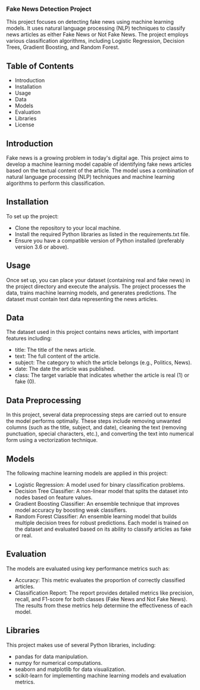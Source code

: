 ### Fake News Detection Project
This project focuses on detecting fake news using machine learning models. It uses natural language processing (NLP) techniques to classify news articles as either Fake News or Not Fake News. The project employs various classification algorithms, including Logistic Regression, Decision Trees, Gradient Boosting, and Random Forest.

## Table of Contents
- Introduction
- Installation
- Usage
- Data
- Models
- Evaluation
- Libraries
- License

## Introduction
Fake news is a growing problem in today's digital age. This project aims to develop a machine learning model capable of identifying fake news articles based on the textual content of the article. The model uses a combination of natural language processing (NLP) techniques and machine learning algorithms to perform this classification.

## Installation
To set up the project:
- Clone the repository to your local machine.
- Install the required Python libraries as listed in the requirements.txt file.
- Ensure you have a compatible version of Python installed (preferably version 3.6 or above).

## Usage
Once set up, you can place your dataset (containing real and fake news) in the project directory and execute the analysis. The project processes the data, trains machine learning models, and generates predictions. The dataset must contain text data representing the news articles.

## Data
The dataset used in this project contains news articles, with important features including:

- title: The title of the news article.
- text: The full content of the article.
- subject: The category to which the article belongs (e.g., Politics, News).
- date: The date the article was published.
- class: The target variable that indicates whether the article is real (1) or fake (0).

## Data Preprocessing
In this project, several data preprocessing steps are carried out to ensure the model performs optimally. These steps include removing unwanted columns (such as the title, subject, and date), cleaning the text (removing punctuation, special characters, etc.), and converting the text into numerical form using a vectorization technique.

## Models
The following machine learning models are applied in this project:
- Logistic Regression: A model used for binary classification problems.
- Decision Tree Classifier: A non-linear model that splits the dataset into nodes based on feature values.
- Gradient Boosting Classifier: An ensemble technique that improves model accuracy by boosting weak classifiers.
- Random Forest Classifier: An ensemble learning model that builds multiple decision trees for robust predictions.
Each model is trained on the dataset and evaluated based on its ability to classify articles as fake or real.

## Evaluation
The models are evaluated using key performance metrics such as:
- Accuracy: This metric evaluates the proportion of correctly classified articles.
- Classification Report: The report provides detailed metrics like precision, recall, and F1-score for both classes (Fake News and Not Fake News).
The results from these metrics help determine the effectiveness of each model.

## Libraries
This project makes use of several Python libraries, including:
- pandas for data manipulation.
- numpy for numerical computations.
- seaborn and matplotlib for data visualization.
- scikit-learn for implementing machine learning models and evaluation metrics.
